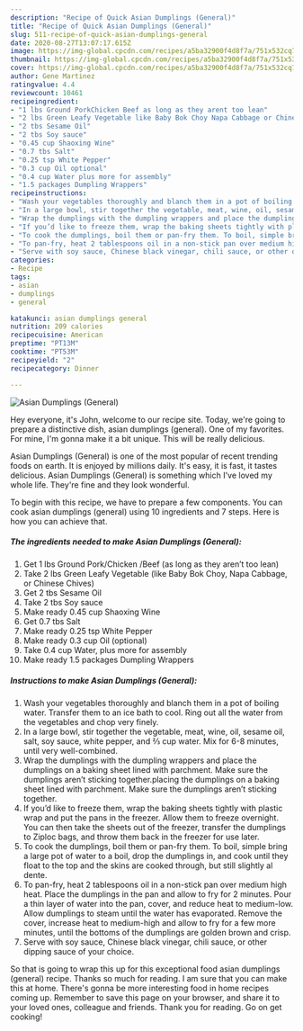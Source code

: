 ```yaml
---
description: "Recipe of Quick Asian Dumplings (General)"
title: "Recipe of Quick Asian Dumplings (General)"
slug: 511-recipe-of-quick-asian-dumplings-general
date: 2020-08-27T13:07:17.615Z
image: https://img-global.cpcdn.com/recipes/a5ba32900f4d8f7a/751x532cq70/asian-dumplings-general-recipe-main-photo.jpg
thumbnail: https://img-global.cpcdn.com/recipes/a5ba32900f4d8f7a/751x532cq70/asian-dumplings-general-recipe-main-photo.jpg
cover: https://img-global.cpcdn.com/recipes/a5ba32900f4d8f7a/751x532cq70/asian-dumplings-general-recipe-main-photo.jpg
author: Gene Martinez
ratingvalue: 4.4
reviewcount: 10461
recipeingredient:
- "1 lbs Ground PorkChicken Beef as long as they arent too lean"
- "2 lbs Green Leafy Vegetable like Baby Bok Choy Napa Cabbage or Chinese Chives"
- "2 tbs Sesame Oil"
- "2 tbs Soy sauce"
- "0.45 cup Shaoxing Wine"
- "0.7 tbs Salt"
- "0.25 tsp White Pepper"
- "0.3 cup Oil optional"
- "0.4 cup Water plus more for assembly"
- "1.5 packages Dumpling Wrappers"
recipeinstructions:
- "Wash your vegetables thoroughly and blanch them in a pot of boiling water. Transfer them to an ice bath to cool. Ring out all the water from the vegetables and chop very finely."
- "In a large bowl, stir together the vegetable, meat, wine, oil, sesame oil, salt, soy sauce, white pepper, and ⅔ cup water. Mix for 6-8 minutes, until very well-combined."
- "Wrap the dumplings with the dumpling wrappers and place the dumplings on a baking sheet lined with parchment. Make sure the dumplings aren’t sticking together.placing the dumplings on a baking sheet lined with parchment. Make sure the dumplings aren’t sticking together."
- "If you’d like to freeze them, wrap the baking sheets tightly with plastic wrap and put the pans in the freezer. Allow them to freeze overnight. You can then take the sheets out of the freezer, transfer the dumplings to Ziploc bags, and throw them back in the freezer for use later."
- "To cook the dumplings, boil them or pan-fry them. To boil, simple bring a large pot of water to a boil, drop the dumplings in, and cook until they float to the top and the skins are cooked through, but still slightly al dente."
- "To pan-fry, heat 2 tablespoons oil in a non-stick pan over medium high heat. Place the dumplings in the pan and allow to fry for 2 minutes. Pour a thin layer of water into the pan, cover, and reduce heat to medium-low. Allow dumplings to steam until the water has evaporated. Remove the cover, increase heat to medium-high and allow to fry for a few more minutes, until the bottoms of the dumplings are golden brown and crisp."
- "Serve with soy sauce, Chinese black vinegar, chili sauce, or other dipping sauce of your choice."
categories:
- Recipe
tags:
- asian
- dumplings
- general

katakunci: asian dumplings general 
nutrition: 209 calories
recipecuisine: American
preptime: "PT13M"
cooktime: "PT53M"
recipeyield: "2"
recipecategory: Dinner

---
```



![Asian Dumplings (General)](https://img-global.cpcdn.com/recipes/a5ba32900f4d8f7a/751x532cq70/asian-dumplings-general-recipe-main-photo.jpg)

Hey everyone, it's John, welcome to our recipe site. Today, we're going to prepare a distinctive dish, asian dumplings (general). One of my favorites. For mine, I'm gonna make it a bit unique. This will be really delicious.



Asian Dumplings (General) is one of the most popular of recent trending foods on earth. It is enjoyed by millions daily. It's easy, it is fast, it tastes delicious. Asian Dumplings (General) is something which I've loved my whole life. They're fine and they look wonderful.


To begin with this recipe, we have to prepare a few components. You can cook asian dumplings (general) using 10 ingredients and 7 steps. Here is how you can achieve that.

<!--inarticleads1-->

##### The ingredients needed to make Asian Dumplings (General):

1. Get 1 lbs Ground Pork/Chicken /Beef (as long as they aren’t too lean)
1. Take 2 lbs Green Leafy Vegetable (like Baby Bok Choy, Napa Cabbage, or Chinese Chives)
1. Get 2 tbs Sesame Oil
1. Take 2 tbs Soy sauce
1. Make ready 0.45 cup Shaoxing Wine
1. Get 0.7 tbs Salt
1. Make ready 0.25 tsp White Pepper
1. Make ready 0.3 cup Oil (optional)
1. Take 0.4 cup Water, plus more for assembly
1. Make ready 1.5 packages Dumpling Wrappers




<!--inarticleads2-->

##### Instructions to make Asian Dumplings (General):

1. Wash your vegetables thoroughly and blanch them in a pot of boiling water. Transfer them to an ice bath to cool. Ring out all the water from the vegetables and chop very finely.
1. In a large bowl, stir together the vegetable, meat, wine, oil, sesame oil, salt, soy sauce, white pepper, and ⅔ cup water. Mix for 6-8 minutes, until very well-combined.
1. Wrap the dumplings with the dumpling wrappers and place the dumplings on a baking sheet lined with parchment. Make sure the dumplings aren’t sticking together.placing the dumplings on a baking sheet lined with parchment. Make sure the dumplings aren’t sticking together.
1. If you’d like to freeze them, wrap the baking sheets tightly with plastic wrap and put the pans in the freezer. Allow them to freeze overnight. You can then take the sheets out of the freezer, transfer the dumplings to Ziploc bags, and throw them back in the freezer for use later.
1. To cook the dumplings, boil them or pan-fry them. To boil, simple bring a large pot of water to a boil, drop the dumplings in, and cook until they float to the top and the skins are cooked through, but still slightly al dente.
1. To pan-fry, heat 2 tablespoons oil in a non-stick pan over medium high heat. Place the dumplings in the pan and allow to fry for 2 minutes. Pour a thin layer of water into the pan, cover, and reduce heat to medium-low. Allow dumplings to steam until the water has evaporated. Remove the cover, increase heat to medium-high and allow to fry for a few more minutes, until the bottoms of the dumplings are golden brown and crisp.
1. Serve with soy sauce, Chinese black vinegar, chili sauce, or other dipping sauce of your choice.




So that is going to wrap this up for this exceptional food asian dumplings (general) recipe. Thanks so much for reading. I am sure that you can make this at home. There's gonna be more interesting food in home recipes coming up. Remember to save this page on your browser, and share it to your loved ones, colleague and friends. Thank you for reading. Go on get cooking!
